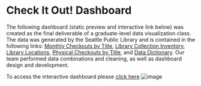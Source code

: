 # Check It Out! Dashboard

The following dashboard (static preview and interactive link below) was created as the final deliverable of a graduate-level data visualization class. The data was generated by the Seattle Public Library and  is contained in the following links: [Monthly Checkouts by Title](https://data.seattle.gov/Community/Checkouts-by-Title/tmmm-ytt6), [Library Collection Inventory](https://data.seattle.gov/Community/Library-Collection-Inventory/6vkj-f5xf), [Library Locations](https://data.seattle.gov/dataset/Seattle-Public-Libraries/id7u-w2mt), [Physical Checkouts by Title](https://data.seattle.gov/Community/Checkouts-By-Title-Physical-Items-/5src-czff), and [Data Dictionary](https://data.seattle.gov/Community/Integrated-Library-System-ILS-Data-Dictionary/pbt3-ytbc). Our team performed data combinations and cleaning, as well as dashboard design and development.

To access the interactive dashboard please [click here](https://public.tableau.com/views/CheckItOutDashboard/CIOD-InstructionTooltip?:language=en-US&:display_count=n&:origin=viz_share_link)
![image](https://user-images.githubusercontent.com/117477142/212448571-69e01ce9-69c7-4ff3-a0d0-e05721ad76d7.png)

